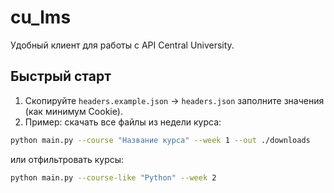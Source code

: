 # cu_lms

Удобный клиент для работы с API Central University.

## Быстрый старт

1) Скопируйте `headers.example.json` → `headers.json` заполните значения (как минимум Cookie).
2) Пример: скачать все файлы из недели курса:
```bash
python main.py --course "Название курса" --week 1 --out ./downloads
```
или отфильтровать курсы:
```bash
python main.py --course-like "Python" --week 2
```